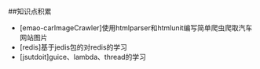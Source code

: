 ##知识点积累


 * [emao-carImageCrawler]使用htmlparser和htmlunit编写简单爬虫爬取汽车网站图片
 * [redis]基于jedis包的对redis的学习
 * [jsutdoit]guice、lambda、thread的学习
